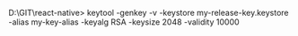 D:\GIT\react-native> keytool -genkey -v -keystore my-release-key.keystore -alias my-key-alias -keyalg RSA -keysize 2048 -validity 10000